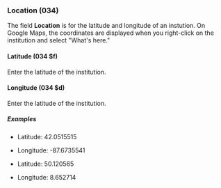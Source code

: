 ### Location (034)

The field **Location** is for the latitude and longitude of an instution. On Google Maps, the coordinates are displayed
when you right-click on the institution and select "What's here."

#### Latitude (034 $f)

Enter the latitude of the institution.

#### Longitude (034 $d)

Enter the latitude of the institution.

##### Examples

- Latitude: 42.0515515
- Longitude: -87.6735541

- Latitude: 50.120565
- Longitude: 8.652714
